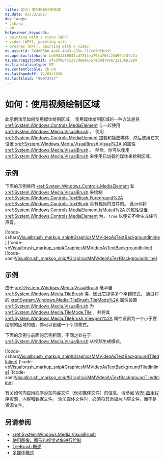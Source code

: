 ```yaml
---
title: 如何：使用视频绘制区域
ms.date: 03/30/2017
dev_langs:
- csharp
- vb
helpviewer_keywords:
- painting with a video [WPF]
- video [WPF], painting with
- brushes [WPF], painting with a video
ms.assetid: 04dd6600-4a6e-4b43-a93e-21cce7dfbcb8
ms.openlocfilehash: be09d1310847cd7214ea795a704c25d994f07b7a
ms.sourcegitcommit: 9f6df084c53a3da0ea657ed0d708a72213683084
ms.translationtype: MT
ms.contentlocale: zh-CN
ms.lasthandoff: 12/09/2020
ms.locfileid: "96973757"
---
```

# <a name="how-to-paint-an-area-with-a-video"></a>如何：使用视频绘制区域
此示例演示如何使用媒体绘制区域。 使用媒体绘制区域的一种方法是将 <xref:System.Windows.Controls.MediaElement> 与一起使用 <xref:System.Windows.Media.VisualBrush> 。 使用 <xref:System.Windows.Controls.MediaElement> 加载和播放媒体，然后使用它来设置 <xref:System.Windows.Media.VisualBrush.Visual%2A> 的属性 <xref:System.Windows.Media.VisualBrush> 。 然后，你可以使用 <xref:System.Windows.Media.VisualBrush> 来使用已加载的媒体来绘制区域。  
  
## <a name="example"></a>示例  
 下面的示例使用 <xref:System.Windows.Controls.MediaElement> 和 <xref:System.Windows.Media.VisualBrush> 来绘制 <xref:System.Windows.Controls.TextBlock.Foreground%2A> <xref:System.Windows.Controls.TextBlock> 具有视频的控件的。 此示例将 <xref:System.Windows.Controls.MediaElement.IsMuted%2A> 的属性设置 <xref:System.Windows.Controls.MediaElement> 为， `true` 以便它不会生成任何声音。  
  
 [!code-csharp[Visualbrush_markup_snip#GraphicsMMVideoAsTextBackgroundInline](~/samples/snippets/csharp/VS_Snippets_Wpf/visualbrush_markup_snip/CSharp/PaintWithVideoExample.cs#graphicsmmvideoastextbackgroundinline)]
 [!code-vb[Visualbrush_markup_snip#GraphicsMMVideoAsTextBackgroundInline](~/samples/snippets/visualbasic/VS_Snippets_Wpf/visualbrush_markup_snip/visualbasic/paintwithvideoexample.vb#graphicsmmvideoastextbackgroundinline)]
 [!code-xaml[Visualbrush_markup_snip#GraphicsMMVideoAsTextBackgroundInline](~/samples/snippets/xaml/VS_Snippets_Wpf/visualbrush_markup_snip/XAML/PaintWithVideoExample.xaml#graphicsmmvideoastextbackgroundinline)]  
  
## <a name="example"></a>示例  
 由于 <xref:System.Windows.Media.VisualBrush> 继承自 <xref:System.Windows.Media.TileBrush> 类，因此它提供多个平铺模式。 通过将的 <xref:System.Windows.Media.TileBrush.TileMode%2A> 属性设置 <xref:System.Windows.Media.VisualBrush> 为 <xref:System.Windows.Media.TileMode.Tile> ，并将其 <xref:System.Windows.Media.TileBrush.Viewport%2A> 属性设置为一个小于要绘制的区域的值，你可以创建一个平铺模式。  
  
 下面的示例与前面的示例相同，不同之处在于 <xref:System.Windows.Media.VisualBrush> 从视频生成模式。  
  
 [!code-csharp[Visualbrush_markup_snip#GraphicsMMVideoAsTextBackgroundTiledInline](~/samples/snippets/csharp/VS_Snippets_Wpf/visualbrush_markup_snip/CSharp/PaintWithVideoExample.cs#graphicsmmvideoastextbackgroundtiledinline)]
 [!code-vb[Visualbrush_markup_snip#GraphicsMMVideoAsTextBackgroundTiledInline](~/samples/snippets/visualbasic/VS_Snippets_Wpf/visualbrush_markup_snip/visualbasic/paintwithvideoexample.vb#graphicsmmvideoastextbackgroundtiledinline)]
 [!code-xaml[Visualbrush_markup_snip#GraphicsMMVideoAsTextBackgroundTiledInline](~/samples/snippets/xaml/VS_Snippets_Wpf/visualbrush_markup_snip/XAML/PaintWithVideoExample.xaml#graphicsmmvideoastextbackgroundtiledinline)]  
  
 有关如何向应用程序添加内容文件（例如媒体文件）的信息，请参阅 [WPF 应用程序资源、内容和数据文件](../app-development/wpf-application-resource-content-and-data-files.md)。 添加媒体文件时，必须将其添加为内容文件，而不是资源文件。  
  
## <a name="see-also"></a>另请参阅

- <xref:System.Windows.Media.VisualBrush>
- [使用图像、图形和视觉对象进行绘制](painting-with-images-drawings-and-visuals.md)
- [TileBrush 概述](tilebrush-overview.md)
- [多媒体概述](multimedia-overview.md)
